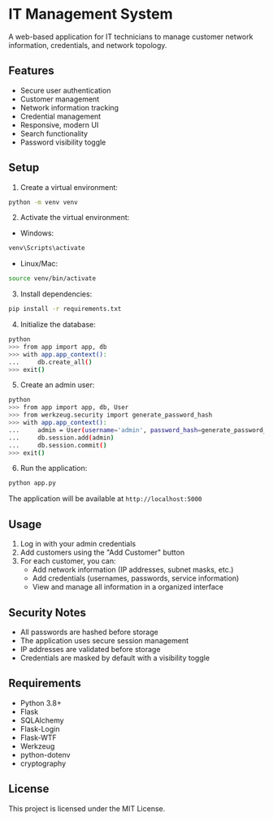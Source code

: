 # IT Management System

A web-based application for IT technicians to manage customer network information, credentials, and network topology.

## Features

- Secure user authentication
- Customer management
- Network information tracking
- Credential management
- Responsive, modern UI
- Search functionality
- Password visibility toggle

## Setup

1. Create a virtual environment:
```bash
python -m venv venv
```

2. Activate the virtual environment:
- Windows:
```bash
venv\Scripts\activate
```
- Linux/Mac:
```bash
source venv/bin/activate
```

3. Install dependencies:
```bash
pip install -r requirements.txt
```

4. Initialize the database:
```bash
python
>>> from app import app, db
>>> with app.app_context():
...     db.create_all()
>>> exit()
```

5. Create an admin user:
```bash
python
>>> from app import app, db, User
>>> from werkzeug.security import generate_password_hash
>>> with app.app_context():
...     admin = User(username='admin', password_hash=generate_password_hash('your_password'), is_admin=True)
...     db.session.add(admin)
...     db.session.commit()
>>> exit()
```

6. Run the application:
```bash
python app.py
```

The application will be available at `http://localhost:5000`

## Usage

1. Log in with your admin credentials
2. Add customers using the "Add Customer" button
3. For each customer, you can:
   - Add network information (IP addresses, subnet masks, etc.)
   - Add credentials (usernames, passwords, service information)
   - View and manage all information in a organized interface

## Security Notes

- All passwords are hashed before storage
- The application uses secure session management
- IP addresses are validated before storage
- Credentials are masked by default with a visibility toggle

## Requirements

- Python 3.8+
- Flask
- SQLAlchemy
- Flask-Login
- Flask-WTF
- Werkzeug
- python-dotenv
- cryptography

## License

This project is licensed under the MIT License. 